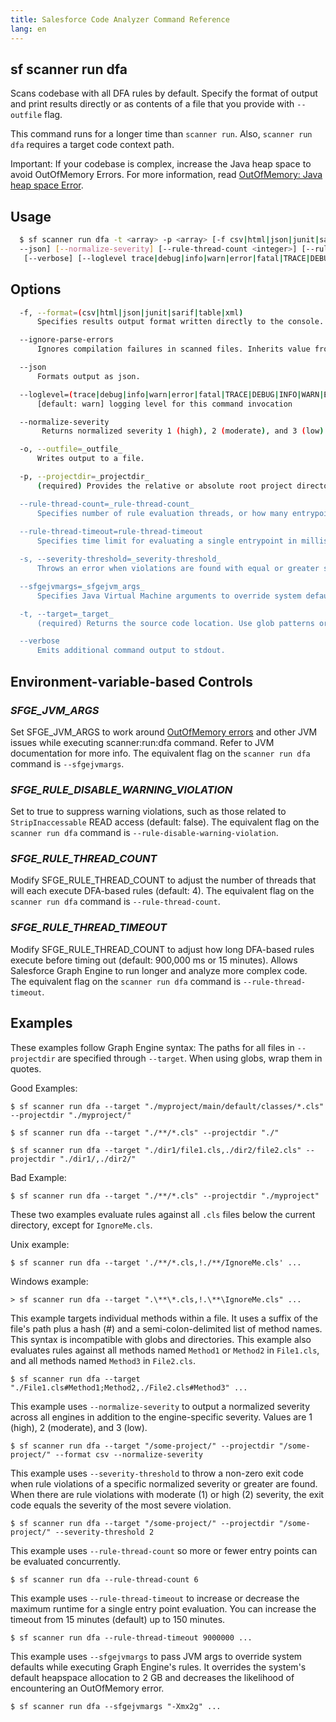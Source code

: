 ```yaml
---
title: Salesforce Code Analyzer Command Reference
lang: en
---
```


## sf scanner run dfa
Scans codebase with all DFA rules by default. Specify the format of output and print results directly or as contents of a file that you provide with ```--outfile``` flag. 

This command runs for a longer time than `scanner run`. Also, ```scanner run dfa``` requires a target code context path.

Important: If your codebase is complex, increase the Java heap space to avoid OutOfMemory Errors. For more information, read [OutOfMemory: Java heap space Error](./en/v3.x/salesforce-graph-engine/working-with-sfge/#understand-limitreached-errors).

## Usage
```bash
  $ sf scanner run dfa -t <array> -p <array> [-f csv|html|json|junit|sarif|table|xml] [-o <string>] [-s <integer> | 
  --json] [--normalize-severity] [--rule-thread-count <integer>] [--rule-thread-timeout <integer>] [--ignore-parse-errors]
   [--verbose] [--loglevel trace|debug|info|warn|error|fatal|TRACE|DEBUG|INFO|WARN|ERROR|FATAL]
```

## Options
```bash
  -f, --format=(csv|html|json|junit|sarif|table|xml)
      Specifies results output format written directly to the console.

  --ignore-parse-errors
      Ignores compilation failures in scanned files. Inherits value from SFGE_IGNORE_PARSE_ERRORS env-var if set.

  --json
      Formats output as json.

  --loglevel=(trace|debug|info|warn|error|fatal|TRACE|DEBUG|INFO|WARN|ERROR|FATAL)
      [default: warn] logging level for this command invocation

  --normalize-severity
       Returns normalized severity 1 (high), 2 (moderate), and 3 (low) and the engine-specific severity. For the html option, normalized severity is displayed instead of the engine severity.

  -o, --outfile=_outfile_
      Writes output to a file.

  -p, --projectdir=_projectdir_
      (required) Provides the relative or absolute root project directory used to set the context for Graph Engine's analysis. Project directory must be a path, not a glob. Specify multiple values as a comma-separated list.

  --rule-thread-count=_rule-thread-count_
      Specifies number of rule evaluation threads, or how many entrypoints can be evaluated concurrently. Inherits value from SFGE_RULE_THREAD_COUNT env-var, if set. Default is 4.
	  
  --rule-thread-timeout=rule-thread-timeout
      Specifies time limit for evaluating a single entrypoint in milliseconds. Inherits from SFGE_RULE_THREAD_TIMEOUT env-var if set. Default is 900,000 ms, or 15 minutes.

  -s, --severity-threshold=_severity-threshold_
      Throws an error when violations are found with equal or greater severity than provided value. Values are 1 (high), 2 (moderate), and 3 (low). Exit code is the most severe violation. Using this flag also invokes the --normalize-severity flag.

  --sfgejvmargs=_sfgejvm_args_
      Specifies Java Virtual Machine arguments to override system defaults while executing Salesforce Graph Engine. For multiple arguments, add them to the same string separated by space.

  -t, --target=_target_
      (required) Returns the source code location. Use glob patterns or specify individual methods with #-syntax. Multiple values are specified as a comma-separated list.

  --verbose
      Emits additional command output to stdout.
```

## Environment-variable-based Controls

### *SFGE_JVM_ARGS*
Set SFGE_JVM_ARGS to work around [OutOfMemory errors](./en/v3.x/salesforce-graph-engine/working-with-sfge/#outofmemory-java-heap-space-error) and other JVM issues while executing scanner:run:dfa command. Refer to JVM documentation for more info. The equivalent flag on the `scanner run dfa` command is `--sfgejvmargs`.

### *SFGE_RULE_DISABLE_WARNING_VIOLATION*
Set to true to suppress warning violations, such as those related to `StripInaccessable` READ access (default: false). The equivalent flag on the `scanner run dfa` command is `--rule-disable-warning-violation`.

### *SFGE_RULE_THREAD_COUNT*
Modify SFGE_RULE_THREAD_COUNT to adjust the number of threads that will each execute DFA-based rules (default: 4). The equivalent flag on the `scanner run dfa` command is `--rule-thread-count`.

### *SFGE_RULE_THREAD_TIMEOUT*
Modify SFGE_RULE_THREAD_COUNT to adjust how long DFA-based rules execute before timing out (default: 900,000 ms or 15 minutes). Allows Salesforce Graph Engine to run longer and analyze more complex code. The equivalent flag on the `scanner run dfa` command is `--rule-thread-timeout`.

## Examples

These examples follow Graph Engine syntax: The paths for all files in `--projectdir` are specified through `--target`. When using globs, wrap them in quotes.

Good Examples: 
          
    $ sf scanner run dfa --target "./myproject/main/default/classes/*.cls" --projectdir "./myproject/"

    $ sf scanner run dfa --target "./**/*.cls" --projectdir "./"

    $ sf scanner run dfa --target "./dir1/file1.cls,./dir2/file2.cls" --projectdir "./dir1/,./dir2/"
  		
Bad Example:  

    $ sf scanner run dfa --target "./**/*.cls" --projectdir "./myproject"

These two examples evaluate rules against all `.cls` files below the current directory, except for `IgnoreMe.cls`.

Unix example:    

    $ sf scanner run dfa --target './**/*.cls,!./**/IgnoreMe.cls' ...


Windows example: 

    > sf scanner run dfa --target ".\**\*.cls,!.\**\IgnoreMe.cls" ...

This example targets individual methods within a file. It uses a suffix of the file's path plus a hash (#) and a semi-colon-delimited list of method names. This syntax is incompatible with globs and directories. This example also evaluates rules against all methods named `Method1` or `Method2` in `File1.cls`, and all methods named `Method3` in `File2.cls`.
		
	$ sf scanner run dfa --target "./File1.cls#Method1;Method2,./File2.cls#Method3" ...

This example uses `--normalize-severity` to output a normalized severity across all engines in addition to the engine-specific severity. Values are 1 (high), 2 (moderate), and 3 (low).

	$ sf scanner run dfa --target "/some-project/" --projectdir "/some-project/" --format csv --normalize-severity


This example uses `--severity-threshold` to throw a non-zero exit code when rule violations of a specific normalized severity or 
  greater are found. When there are rule violations with moderate (1) or high (2) severity, the exit code equals the severity of the most severe violation.

    $ sf scanner run dfa --target "/some-project/" --projectdir "/some-project/" --severity-threshold 2


This example uses `--rule-thread-count` so more or fewer entry points can be evaluated concurrently.
    
    $ sf scanner run dfa --rule-thread-count 6


This example uses `--rule-thread-timeout` to increase or decrease the maximum runtime for a single entry point evaluation. You can increase the timeout from 15 minutes (default) up to 150 minutes.

    $ sf scanner run dfa --rule-thread-timeout 9000000 ...
  
This example uses `--sfgejvmargs` to pass JVM args to override system defaults while executing Graph Engine's rules. It overrides the system's default heapspace allocation to 2 GB and decreases the likelihood of encountering an OutOfMemory error.
		
    $ sf scanner run dfa --sfgejvmargs "-Xmx2g" ...
